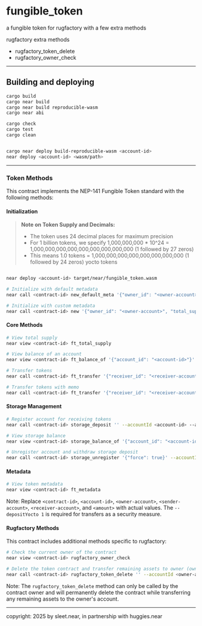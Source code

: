 # fungible_token

a fungible token for rugfactory with a few extra methods

rugfactory extra methods
- rugfactory_token_delete
- rugfactory_owner_check

---

## Building and deploying

```bash
cargo build
cargo near build
cargo near build reproducible-wasm
cargo near abi

cargo check
cargo test
cargo clean


cargo near deploy build-reproducible-wasm <account-id>
near deploy <account-id> <wasm/path>

```


---


### Token Methods

This contract implements the NEP-141 Fungible Token standard with the following methods:

#### Initialization

> **Note on Token Supply and Decimals:**
> - The token uses 24 decimal places for maximum precision
> - For 1 billion tokens, we specify 1,000,000,000 * 10^24 = 1,000,000,000,000,000,000,000,000,000 (1 followed by 27 zeros)
> - This means 1.0 tokens = 1,000,000,000,000,000,000,000,000 (1 followed by 24 zeros) yocto tokens

```bash

near deploy <account-id> target/near/fungible_token.wasm

# Initialize with default metadata
near call <contract-id> new_default_meta '{"owner_id": "<owner-account>", "total_supply": "1000000000000000000000000000000"}' --accountId <owner-account>

# Initialize with custom metadata
near call <contract-id> new '{"owner_id": "<owner-account>", "total_supply": "1000000000000000000000000000000", "metadata": {"spec": "ft-1.0.0", "name": "My Token", "symbol": "TOKEN", "icon": "data:image/svg+xml;base64,PHN2ZyBpZD0iU1VORlVOX1JPVU5EX0lDT04iIHZpZXdCb3g9IjAgMCAxMDgwIDEwODAiIHByZXNlcnZlQXNwZWN0UmF0aW89InhNaWRZTWlkIG1lZXQiIHhtbG5zPSJodHRwOi8vd3d3LnczLm9yZy8yMDAwL3N2ZyI+CiAgPHJlY3Qgd2lkdGg9IjEwODAiIGhlaWdodD0iMTA4MCIgZmlsbD0iI0IzOTU3MCIvPgogIDxjaXJjbGUgY3g9IjU0MCIgY3k9IjU0MCIgcj0iMzAwIiBmaWxsPSIjMzgyQzFGIiAvPgo8L3N2Zz4=", "decimals": 24}}' --accountId <owner-account>
```

#### Core Methods

```bash
# View total supply
near view <contract-id> ft_total_supply

# View balance of an account
near view <contract-id> ft_balance_of '{"account_id": "<account-id>"}'  

# Transfer tokens
near call <contract-id> ft_transfer '{"receiver_id": "<receiver-account>", "amount": "<amount>"}' --accountId <sender-account> --depositYocto 1

# Transfer tokens with memo
near call <contract-id> ft_transfer '{"receiver_id": "<receiver-account>", "amount": "<amount>", "memo": "<memo>"}' --accountId <sender-account> --depositYocto 1
```

#### Storage Management

```bash
# Register account for receiving tokens
near call <contract-id> storage_deposit '' --accountId <account-id> --amount 0.00125

# View storage balance
near view <contract-id> storage_balance_of '{"account_id": "<account-id>"}'  

# Unregister account and withdraw storage deposit
near call <contract-id> storage_unregister '{"force": true}' --accountId <account-id>
```

#### Metadata

```bash
# View token metadata
near view <contract-id> ft_metadata
```

Note: Replace `<contract-id>`, `<account-id>`, `<owner-account>`, `<sender-account>`, `<receiver-account>`, and `<amount>` with actual values. The `--depositYocto 1` is required for transfers as a security measure.






#### Rugfactory Methods

This contract includes additional methods specific to rugfactory:

```bash
# Check the current owner of the contract
near view <contract-id> rugfactory_owner_check

# Delete the token contract and transfer remaining assets to owner (owner-only method)
near call <contract-id> rugfactory_token_delete '' --accountId <owner-account>
```

Note: The `rugfactory_token_delete` method can only be called by the contract owner and will permanently delete the contract while transferring any remaining assets to the owner's account.

---

copyright: 2025 by sleet.near, in partnership with huggies.near

